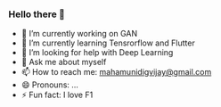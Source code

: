 ### Hello there 👋

- 🔭 I’m currently working on GAN
- 🌱 I’m currently learning Tensrorflow and Flutter
- 🤔 I’m looking for help with Deep Learning
- 💬 Ask me about myself
- 📫 How to reach me: mahamunidigvijay@gmail.com
- 😄 Pronouns: ...
- ⚡ Fun fact: I love F1

